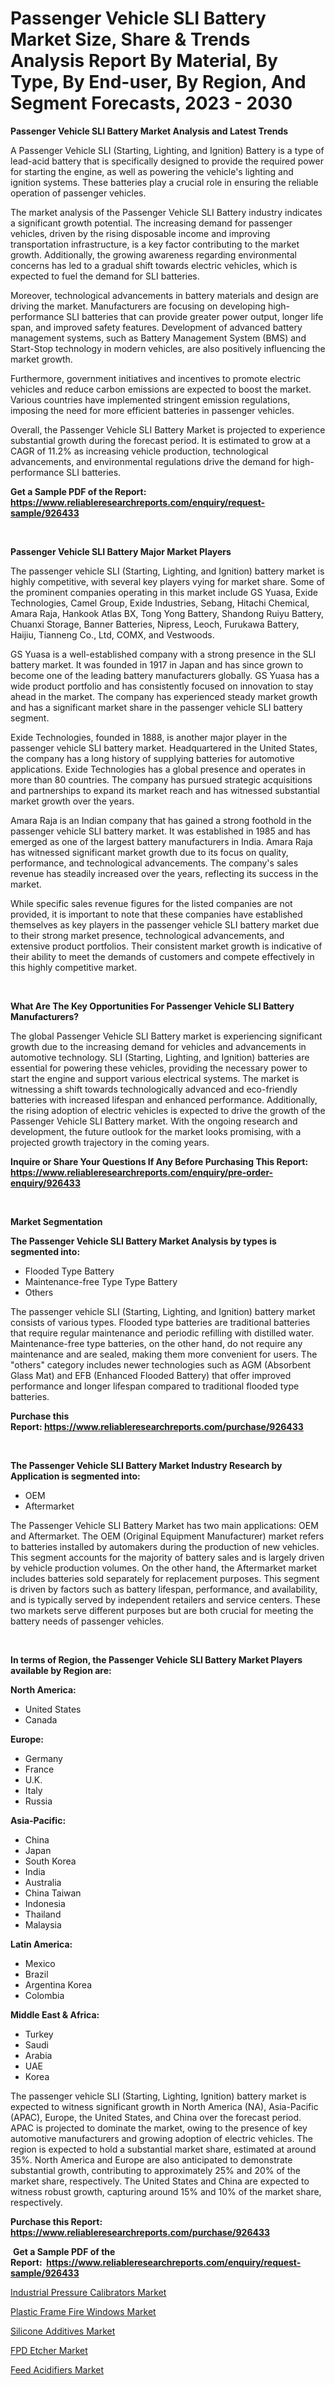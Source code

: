 <p><h1>Passenger Vehicle SLI Battery Market Size, Share & Trends Analysis Report By Material, By Type, By End-user, By Region, And Segment Forecasts, 2023 - 2030</h1></p><p><strong>Passenger Vehicle SLI Battery Market Analysis and Latest Trends</strong></p>
<p><p>A Passenger Vehicle SLI (Starting, Lighting, and Ignition) Battery is a type of lead-acid battery that is specifically designed to provide the required power for starting the engine, as well as powering the vehicle's lighting and ignition systems. These batteries play a crucial role in ensuring the reliable operation of passenger vehicles.</p><p>The market analysis of the Passenger Vehicle SLI Battery industry indicates a significant growth potential. The increasing demand for passenger vehicles, driven by the rising disposable income and improving transportation infrastructure, is a key factor contributing to the market growth. Additionally, the growing awareness regarding environmental concerns has led to a gradual shift towards electric vehicles, which is expected to fuel the demand for SLI batteries.</p><p>Moreover, technological advancements in battery materials and design are driving the market. Manufacturers are focusing on developing high-performance SLI batteries that can provide greater power output, longer life span, and improved safety features. Development of advanced battery management systems, such as Battery Management System (BMS) and Start-Stop technology in modern vehicles, are also positively influencing the market growth.</p><p>Furthermore, government initiatives and incentives to promote electric vehicles and reduce carbon emissions are expected to boost the market. Various countries have implemented stringent emission regulations, imposing the need for more efficient batteries in passenger vehicles.</p><p>Overall, the Passenger Vehicle SLI Battery Market is projected to experience substantial growth during the forecast period. It is estimated to grow at a CAGR of 11.2% as increasing vehicle production, technological advancements, and environmental regulations drive the demand for high-performance SLI batteries.</p></p>
<p><strong>Get a Sample PDF of the Report:&nbsp; <a href="https://www.reliableresearchreports.com/enquiry/request-sample/926433">https://www.reliableresearchreports.com/enquiry/request-sample/926433</a></strong></p>
<p>&nbsp;</p>
<p><strong>Passenger Vehicle SLI Battery Major Market Players</strong></p>
<p><p>The passenger vehicle SLI (Starting, Lighting, and Ignition) battery market is highly competitive, with several key players vying for market share. Some of the prominent companies operating in this market include GS Yuasa, Exide Technologies, Camel Group, Exide Industries, Sebang, Hitachi Chemical, Amara Raja, Hankook Atlas BX, Tong Yong Battery, Shandong Ruiyu Battery, Chuanxi Storage, Banner Batteries, Nipress, Leoch, Furukawa Battery, Haijiu, Tianneng Co., Ltd, COMX, and Vestwoods.</p><p>GS Yuasa is a well-established company with a strong presence in the SLI battery market. It was founded in 1917 in Japan and has since grown to become one of the leading battery manufacturers globally. GS Yuasa has a wide product portfolio and has consistently focused on innovation to stay ahead in the market. The company has experienced steady market growth and has a significant market share in the passenger vehicle SLI battery segment.</p><p>Exide Technologies, founded in 1888, is another major player in the passenger vehicle SLI battery market. Headquartered in the United States, the company has a long history of supplying batteries for automotive applications. Exide Technologies has a global presence and operates in more than 80 countries. The company has pursued strategic acquisitions and partnerships to expand its market reach and has witnessed substantial market growth over the years.</p><p>Amara Raja is an Indian company that has gained a strong foothold in the passenger vehicle SLI battery market. It was established in 1985 and has emerged as one of the largest battery manufacturers in India. Amara Raja has witnessed significant market growth due to its focus on quality, performance, and technological advancements. The company's sales revenue has steadily increased over the years, reflecting its success in the market.</p><p>While specific sales revenue figures for the listed companies are not provided, it is important to note that these companies have established themselves as key players in the passenger vehicle SLI battery market due to their strong market presence, technological advancements, and extensive product portfolios. Their consistent market growth is indicative of their ability to meet the demands of customers and compete effectively in this highly competitive market.</p></p>
<p>&nbsp;</p>
<p><strong>What Are The Key Opportunities For Passenger Vehicle SLI Battery Manufacturers?</strong></p>
<p><p>The global Passenger Vehicle SLI Battery market is experiencing significant growth due to the increasing demand for vehicles and advancements in automotive technology. SLI (Starting, Lighting, and Ignition) batteries are essential for powering these vehicles, providing the necessary power to start the engine and support various electrical systems. The market is witnessing a shift towards technologically advanced and eco-friendly batteries with increased lifespan and enhanced performance. Additionally, the rising adoption of electric vehicles is expected to drive the growth of the Passenger Vehicle SLI Battery market. With the ongoing research and development, the future outlook for the market looks promising, with a projected growth trajectory in the coming years.</p></p>
<p><strong>Inquire or Share Your Questions If Any Before Purchasing This Report: <a href="https://www.reliableresearchreports.com/enquiry/pre-order-enquiry/926433">https://www.reliableresearchreports.com/enquiry/pre-order-enquiry/926433</a></strong></p>
<p>&nbsp;</p>
<p><strong>Market Segmentation</strong></p>
<p><strong>The Passenger Vehicle SLI Battery Market Analysis by types is segmented into:</strong></p>
<p><ul><li>Flooded Type Battery</li><li>Maintenance-free Type Type Battery</li><li>Others</li></ul></p>
<p><p>The passenger vehicle SLI (Starting, Lighting, and Ignition) battery market consists of various types. Flooded type batteries are traditional batteries that require regular maintenance and periodic refilling with distilled water. Maintenance-free type batteries, on the other hand, do not require any maintenance and are sealed, making them more convenient for users. The "others" category includes newer technologies such as AGM (Absorbent Glass Mat) and EFB (Enhanced Flooded Battery) that offer improved performance and longer lifespan compared to traditional flooded type batteries.</p></p>
<p><strong>Purchase this Report:&nbsp;<a href="https://www.reliableresearchreports.com/purchase/926433">https://www.reliableresearchreports.com/purchase/926433</a></strong></p>
<p>&nbsp;</p>
<p><strong>The Passenger Vehicle SLI Battery Market Industry Research by Application is segmented into:</strong></p>
<p><ul><li>OEM</li><li>Aftermarket</li></ul></p>
<p><p>The Passenger Vehicle SLI Battery Market has two main applications: OEM and Aftermarket. The OEM (Original Equipment Manufacturer) market refers to batteries installed by automakers during the production of new vehicles. This segment accounts for the majority of battery sales and is largely driven by vehicle production volumes. On the other hand, the Aftermarket market includes batteries sold separately for replacement purposes. This segment is driven by factors such as battery lifespan, performance, and availability, and is typically served by independent retailers and service centers. These two markets serve different purposes but are both crucial for meeting the battery needs of passenger vehicles.</p></p>
<p>&nbsp;</p>
<p><strong>In terms of Region, the Passenger Vehicle SLI Battery Market Players available by Region are:</strong></p>
<p>
    <p> <strong> North America: </strong>
        <ul>
            <li>United States</li>
            <li>Canada</li>
        </ul>
        </p> 
    <p> <strong> Europe: </strong>
        <ul>
            <li>Germany</li>
            <li>France</li>
            <li>U.K.</li>
            <li>Italy</li>
            <li>Russia</li>
        </ul>
        </p> 
    <p> <strong> Asia-Pacific: </strong>
        <ul>
            <li>China</li>
            <li>Japan</li>
            <li>South Korea</li>
            <li>India</li>
            <li>Australia</li>
            <li>China Taiwan</li>
            <li>Indonesia</li>
            <li>Thailand</li>
            <li>Malaysia</li>
        </ul>
        </p> 
    <p> <strong> Latin America: </strong>
        <ul>
            <li>Mexico</li>
            <li>Brazil</li>
            <li>Argentina Korea</li>
            <li>Colombia</li>
        </ul>
        </p> 
    <p> <strong> Middle East & Africa: </strong>
        <ul>
            <li>Turkey</li>
            <li>Saudi</li>
            <li>Arabia</li>
            <li>UAE</li>
            <li>Korea</li>
        </ul>
    </p>
    </p>
<p><p>The passenger vehicle SLI (Starting, Lighting, Ignition) battery market is expected to witness significant growth in North America (NA), Asia-Pacific (APAC), Europe, the United States, and China over the forecast period. APAC is projected to dominate the market, owing to the presence of key automotive manufacturers and growing adoption of electric vehicles. The region is expected to hold a substantial market share, estimated at around 35%. North America and Europe are also anticipated to demonstrate substantial growth, contributing to approximately 25% and 20% of the market share, respectively. The United States and China are expected to witness robust growth, capturing around 15% and 10% of the market share, respectively.</p></p>
<p><strong>Purchase this Report: <a href="https://www.reliableresearchreports.com/purchase/926433">https://www.reliableresearchreports.com/purchase/926433</a></strong></p>
<p>&nbsp;<strong>Get a Sample PDF of the Report:&nbsp;&nbsp;<a href="https://www.reliableresearchreports.com/enquiry/request-sample/926433">https://www.reliableresearchreports.com/enquiry/request-sample/926433</a></strong></p>
<p><strong></strong></p>
<p><p><a href="https://www.linkedin.com/pulse/industrial-pressure-calibrators-market-size-growth-forecast-yqvhe/">Industrial Pressure Calibrators Market</a></p><p><a href="https://github.com/abdelrhmankishk22/Market-Research-Report-List-1/blob/main/plastic-frame-fire-windows-market.md">Plastic Frame Fire Windows Market</a></p><p><a href="https://medium.com/@annarussell1981/silicone-additives-market-size-growth-forecast-2023-2030-a16d108c5729">Silicone Additives Market</a></p><p><a href="https://www.linkedin.com/pulse/fpd-etcher-market-research-report-unlocks-analysis-financial-kh1he/">FPD Etcher Market</a></p><p><a href="https://medium.com/@dorothypeters68/feed-acidifiers-market-size-growth-forecast-2023-2030-0234b474d1a3">Feed Acidifiers Market</a></p></p>